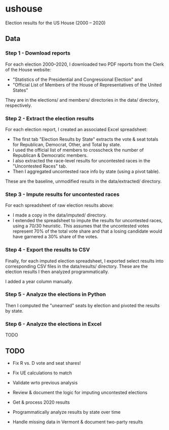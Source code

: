 # ushouse

Election results for the US House (2000 – 2020)

## Data

### Step 1 - Download reports

For each election 2000–2020, I downloaded two PDF reports from the Clerk of the
House website:

* "Statistics of the Presidential and Congressional Election" and
* "Official List of Members of the House of Representatives of the United States"

They are in the elections/ and members/ directories in the data/
directory, respectively.

### Step 2 - Extract the election results

For each election report, I created an associated Excel spreadsheet:

* The first tab "Election Results by State" extracts the vote & seat totals for
Republican, Democrat, Other, and Total by state.
* I used the official list of members to crosscheck the number of Republican &
Democratic members.
* I also extracted the race-level results for uncontested races in the "Uncontested
Races" tab.
* Then I aggregated uncontested race info by state (using a pivot table).

These are the baseline, unmodified results in the data/extracted/ directory.

### Step 3 - Impute results for uncontested races

For each spreadsheet of raw election results above:

* I made a copy in the data/imputed/ directory.
* I extended the spreadsheet to impute the results for uncontested races, using
a 70/30 heuristic. This assumes that the uncontested votes represent 70% of the
total vote share and that a losing candidate would have garnered a 30% share of
the votes.

### Step 4 - Export the results to CSV

Finally, for each imputed election spreadsheet, I exported select results into
corresponding CSV files in the data/results/ directory. These are the election
results I then analyzed programmatically.

I added a year column manually.

### Step 5 - Analyze the elections in Python

Then I computed the "unearned" seats by election and pivoted the results by state.

### Step 6 - Analyze the elections in Excel

TODO

## TODO

* Fix R vs. D vote and seat shares!
* Fix UE calculations to match
* Validate wrto previous analysis

* Review & document the logic for imputing uncontested elections
* Get & process 2020 results
* Programmatically analyze results by state over time
* Handle missing data in Vermont & document two-party results
